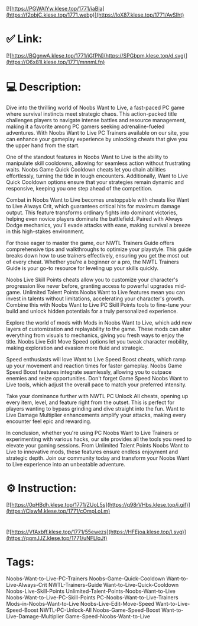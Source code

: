 [![https://PGWAlYw.klese.top/1771/iaBla](https://f2objC.klese.top/1771.webp)](https://loX87.klese.top/1771/AvSIht)
# ✅ Link:
[![https://BQgnwA.klese.top/1771/iGfPN](https://SPGbpm.klese.top/d.svg)](https://O6x81l.klese.top/1771/mnnmLfn)
# 💻 Description:
Dive into the thrilling world of Noobs Want to Live, a fast-paced PC game where survival instincts meet strategic chaos. This action-packed title challenges players to navigate intense battles and resource management, making it a favorite among PC gamers seeking adrenaline-fueled adventures. With Noobs Want to Live PC Trainers available on our site, you can enhance your gameplay experience by unlocking cheats that give you the upper hand from the start.



One of the standout features in Noobs Want to Live is the ability to manipulate skill cooldowns, allowing for seamless action without frustrating waits. Noobs Game Quick Cooldown cheats let you chain abilities effortlessly, turning the tide in tough encounters. Additionally, Want to Live Quick Cooldown options ensure that your strategies remain dynamic and responsive, keeping you one step ahead of the competition.



Combat in Noobs Want to Live becomes unstoppable with cheats like Want to Live Always Crit, which guarantees critical hits for maximum damage output. This feature transforms ordinary fights into dominant victories, helping even novice players dominate the battlefield. Paired with Always Dodge mechanics, you'll evade attacks with ease, making survival a breeze in this high-stakes environment.



For those eager to master the game, our NWTL Trainers Guide offers comprehensive tips and walkthroughs to optimize your playstyle. This guide breaks down how to use trainers effectively, ensuring you get the most out of every cheat. Whether you're a beginner or a pro, the NWTL Trainers Guide is your go-to resource for leveling up your skills quickly.



Noobs Live Skill Points cheats allow you to customize your character's progression like never before, granting access to powerful upgrades mid-game. Unlimited Talent Points Noobs Want to Live features mean you can invest in talents without limitations, accelerating your character's growth. Combine this with Noobs Want to Live PC Skill Points tools to fine-tune your build and unlock hidden potentials for a truly personalized experience.



Explore the world of mods with Mods in Noobs Want to Live, which add new layers of customization and replayability to the game. These mods can alter everything from visuals to mechanics, giving you fresh ways to enjoy the title. Noobs Live Edit Move Speed options let you tweak character mobility, making exploration and evasion more fluid and strategic.



Speed enthusiasts will love Want to Live Speed Boost cheats, which ramp up your movement and reaction times for faster gameplay. Noobs Game Speed Boost features integrate seamlessly, allowing you to outpace enemies and seize opportunities. Don't forget Game Speed Noobs Want to Live tools, which adjust the overall pace to match your preferred intensity.



Take your dominance further with NWTL PC Unlock All cheats, opening up every item, level, and feature right from the outset. This is perfect for players wanting to bypass grinding and dive straight into the fun. Want to Live Damage Multiplier enhancements amplify your attacks, making every encounter feel epic and rewarding.



In conclusion, whether you're using PC Noobs Want to Live Trainers or experimenting with various hacks, our site provides all the tools you need to elevate your gaming sessions. From Unlimited Talent Points Noobs Want to Live to innovative mods, these features ensure endless enjoyment and strategic depth. Join our community today and transform your Noobs Want to Live experience into an unbeatable adventure.

# ⚙️ Instruction:
[![https://0pHBdh.klese.top/1771/ZUoL5s](https://q98rVHbs.klese.top/i.gif)](https://ClxwM.klese.top/1771/cOmpLoLm)
#
[![https://VfAxbff.klese.top/1771/55ewezs](https://HFEjoa.klese.top/l.svg)](https://qqmJJZ.klese.top/1771/uNFLlqJt)
# Tags:
Noobs-Want-to-Live-PC-Trainers Noobs-Game-Quick-Cooldown Want-to-Live-Always-Crit NWTL-Trainers-Guide Want-to-Live-Quick-Cooldown Noobs-Live-Skill-Points Unlimited-Talent-Points-Noobs-Want-to-Live Noobs-Want-to-Live-PC-Skill-Points PC-Noobs-Want-to-Live-Trainers Mods-in-Noobs-Want-to-Live Noobs-Live-Edit-Move-Speed Want-to-Live-Speed-Boost NWTL-PC-Unlock-All Noobs-Game-Speed-Boost Want-to-Live-Damage-Multiplier Game-Speed-Noobs-Want-to-Live






